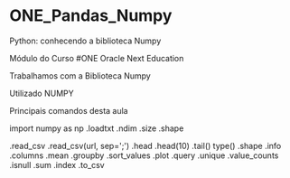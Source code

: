 # ONE_Pandas_Numpy
Python: conhecendo a biblioteca Numpy

Módulo do Curso #ONE Oracle Next Education

Trabalhamos com a Biblioteca Numpy

Utilizado NUMPY

Principais comandos desta aula

import numpy as np
.loadtxt
.ndim
.size
.shape



.read_csv .read_csv(url, sep=';') .head .head(10) .tail() type() .shape .info .columns .mean .groupby .sort_values .plot .query .unique .value_counts .isnull .sum .index .to_csv
